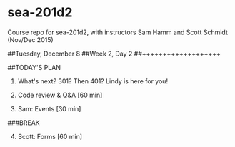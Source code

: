 # sea-201d2
Course repo for sea-201d2, with instructors Sam Hamm and Scott Schmidt (Nov/Dec 2015)


##Tuesday, December 8
##Week 2, Day 2
##+++++++++++++++++++

##TODAY'S PLAN

1. What's next? 301? Then 401? Lindy is here for you!

2. Code review & Q&A [60 min]

3. Sam: Events [30 min]

###BREAK

4. Scott: Forms [60 min]
